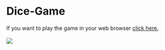 # Dice-Game

If you want to play the game in your web browser [click here.](https://dicegame-project.netlify.app/)
</br>
</br>
<a href="https://dicegame-project.netlify.app/" target="_blank">
  <img src="https://i.postimg.cc/cJ6vp8jW/Game-Screenshot.jpg">
</a>
